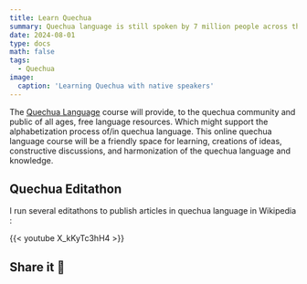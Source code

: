 ```yaml
---
title: Learn Quechua
summary: Quechua language is still spoken by 7 million people across the world. This is your chance to learn the Quechua language.
date: 2024-08-01
type: docs
math: false
tags:
  - Quechua
image:
  caption: 'Learning Quechua with native speakers'
---
```


The [Quechua Language](https://en.wikipedia.org/wiki/Quechuan_languages) course will provide, to the quechua community and public of all ages, free language resources. Which might support the alphabetization process of/in quechua language. This online quechua language course will be a friendly space for learning, creations of ideas, constructive discussions, and harmonization of the quechua language and knowledge. 

## Quechua Editathon

I run several editathons to publish articles in quechua language in Wikipedia :

{{< youtube X_kKyTc3hH4 >}}

## Share it 🙌
